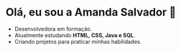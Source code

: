 
# Olá, eu sou a Amanda Salvador 👋

- Desenvolvedora em formação. 
- Atualmente estudando **HTML, CSS, Java e SQL**.  
- Criando projetos para praticar minhas habilidades. 
